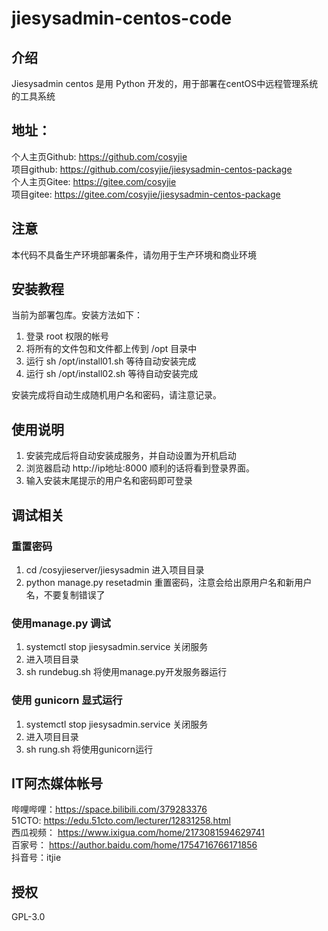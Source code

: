 # jiesysadmin-centos-code

## 介绍
Jiesysadmin centos 是用 Python 开发的，用于部署在centOS中远程管理系统的工具系统

## 地址：
个人主页Github: https://github.com/cosyjie  
项目github:	https://github.com/cosyjie/jiesysadmin-centos-package  
个人主页Gitee:  https://gitee.com/cosyjie  
项目gitee: https://gitee.com/cosyjie/jiesysadmin-centos-package  

## 注意

本代码不具备生产环境部署条件，请勿用于生产环境和商业环境


## 安装教程

当前为部署包库。安装方法如下：
1.  登录 root 权限的帐号
2.  将所有的文件包和文件都上传到 /opt 目录中
3.  运行 sh /opt/install01.sh 等待自动安装完成
4.  运行 sh /opt/install02.sh 等待自动安装完成

安装完成将自动生成随机用户名和密码，请注意记录。

## 使用说明

1.  安装完成后将自动安装成服务，并自动设置为开机启动
2.  浏览器启动 http://ip地址:8000 顺利的话将看到登录界面。
3.  输入安装末尾提示的用户名和密码即可登录

## 调试相关

### 重置密码
1. cd /cosyjieserver/jiesysadmin 进入项目目录
2. python manage.py resetadmin 重置密码，注意会给出原用户名和新用户名，不要复制错误了

### 使用manage.py 调试
1. systemctl stop jiesysadmin.service 关闭服务
2. 进入项目目录
3. sh rundebug.sh 将使用manage.py开发服务器运行

### 使用 gunicorn 显式运行
1. systemctl stop jiesysadmin.service 关闭服务
2. 进入项目目录
3. sh rung.sh 将使用gunicorn运行

## IT阿杰媒体帐号
哔哩哔哩：https://space.bilibili.com/379283376  
51CTO: https://edu.51cto.com/lecturer/12831258.html  
西瓜视频： https://www.ixigua.com/home/2173081594629741  
百家号： https://author.baidu.com/home/1754716766171856  
抖音号：itjie  

## 授权
 GPL-3.0
 